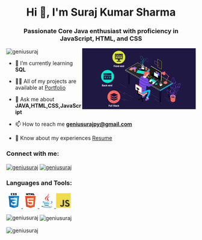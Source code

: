 <h1 align="center">Hi 👋, I'm Suraj Kumar Sharma</h1>
<h3 align="center">Passionate Core Java enthusiast with proficiency in JavaScript, HTML, and CSS</h3>
<img align="right" width="60%" src="https://github.com/geniusuraj/geniusuraj/blob/main/full-stack-development.gif"/>
<p align="left"> <img src="https://komarev.com/ghpvc/?username=geniusuraj&label=Profile%20views&color=0e75b6&style=flat" alt="geniusuraj" /> </p>

- 🌱 I’m currently learning **SQL**

- 👨‍💻 All of my projects are available at [Portfolio](https://geniusuraj.github.io/)

- 💬 Ask me about **JAVA,HTML,CSS,JavaScript**

- 📫 How to reach me **geniusurajpy@gmail.com**

- 📄 Know about my experiences [Resume](https://drive.google.com/drive/folders/1FvMiV-xQjksSKkhwxB-LnxLsurU9q__p?usp=sharing)

<h3 align="left">Connect with me:</h3>
<p align="left">
<a href="https://twitter.com/geniusuraj" target="blank"><img align="center" src="https://raw.githubusercontent.com/rahuldkjain/github-profile-readme-generator/master/src/images/icons/Social/twitter.svg" alt="geniusuraj" height="30" width="40" /></a>
<a href="https://linkedin.com/in/geniusuraj" target="blank"><img align="center" src="https://raw.githubusercontent.com/rahuldkjain/github-profile-readme-generator/master/src/images/icons/Social/linked-in-alt.svg" alt="geniusuraj" height="30" width="40" /></a>

</p>

<h3 align="left">Languages and Tools:</h3>
<p align="left"> <a href="https://www.w3schools.com/css/" target="_blank" rel="noreferrer"> <img src="https://raw.githubusercontent.com/devicons/devicon/master/icons/css3/css3-original-wordmark.svg" alt="css3" width="40" height="40"/> </a> <a href="https://www.w3.org/html/" target="_blank" rel="noreferrer"> <img src="https://raw.githubusercontent.com/devicons/devicon/master/icons/html5/html5-original-wordmark.svg" alt="html5" width="40" height="40"/> </a> <a href="https://www.java.com" target="_blank" rel="noreferrer"> <img src="https://raw.githubusercontent.com/devicons/devicon/master/icons/java/java-original.svg" alt="java" width="40" height="40"/> </a> <a href="https://developer.mozilla.org/en-US/docs/Web/JavaScript" target="_blank" rel="noreferrer"> <img src="https://raw.githubusercontent.com/devicons/devicon/master/icons/javascript/javascript-original.svg" alt="javascript" width="40" height="40"/> </a> </p>

<p><img align="left" src="https://github-readme-stats.vercel.app/api/top-langs?username=geniusuraj&show_icons=true&locale=en&layout=compact" alt="geniusuraj" /></p>

<p>&nbsp;<img align="center" src="https://github-readme-stats.vercel.app/api?username=geniusuraj&show_icons=true&locale=en" alt="geniusuraj" /></p>

<p><img align="center" src="https://github-readme-streak-stats.herokuapp.com/?user=geniusuraj&" alt="geniusuraj" /></p>
